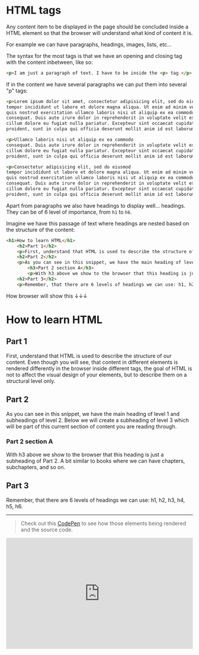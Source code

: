 # HTML tags

Any content item to be displayed in the page should be concluded inside a HTML element so that the browser will understand what kind of content it is. 

For example we can have paragraphs, headings, images, lists, etc...

The syntax for the most tags is that we have an opening and closing tag with the content inbetween, like so:

```html
<p>I am just a paragraph of text. I have to be inside the <p> tag </p>
```

If in the content we have several paragraphs we can put them into several "p" tags:

```html
<p>Lorem ipsum dolor sit amet, consectetur adipisicing elit, sed do eiusmod
tempor incididunt ut labore et dolore magna aliqua. Ut enim ad minim veniam,
quis nostrud exercitation ullamco laboris nisi ut aliquip ex ea commodo
consequat. Duis aute irure dolor in reprehenderit in voluptate velit esse
cillum dolore eu fugiat nulla pariatur. Excepteur sint occaecat cupidatat non
proident, sunt in culpa qui officia deserunt mollit anim id est laborum.</p>

<p>Ullamco laboris nisi ut aliquip ex ea commodo
consequat. Duis aute irure dolor in reprehenderit in voluptate velit esse
cillum dolore eu fugiat nulla pariatur. Excepteur sint occaecat cupidatat non
proident, sunt in culpa qui officia deserunt mollit anim id est laborum.</p>

<p>Consectetur adipisicing elit, sed do eiusmod
tempor incididunt ut labore et dolore magna aliqua. Ut enim ad minim veniam,
quis nostrud exercitation ullamco laboris nisi ut aliquip ex ea commodo
consequat. Duis aute irure dolor in reprehenderit in voluptate velit esse
cillum dolore eu fugiat nulla pariatur. Excepteur sint occaecat cupidatat non
proident, sunt in culpa qui officia deserunt mollit anim id est laborum.</p>
```

Apart from paragraphs we also have headings to display well... headings. They can be of 6 level of importance, from `h1` to `h6`. 

Imagine we have this passage of text where headings are nested based on the structure of the content:

```html
<h1>How to learn HTML</h1>
	<h2>Part 1</h2>
	<p>First, understand that HTML is used to describe the structure of our content. Even though you will see, that content in different elements is rendered differently in the browser inside different tags, the goal of HTML is not to affect the visual design of your elements, but to describe them on a structural level only.</p>
	<h2>Part 2</h2>
	<p>As you can see in this snippet, we have the main heading of level 1 and subheadings of level 2. Below we will create a subheading of level 3 which will be part of this current section of content you are reading through.</p>
		<h3>Part 2 section A</h3>
		<p>With h3 above we show to the browser that this heading is just a subheading of Part 2. A bit similar to books where we can have chapters, subchapters, and so on.</p>
	<h2>Part 3</h2>
	<p>Remember, that there are 6 levels of headings we can use: h1, h2, h3, h4, h5, h6.</p>
```

How browser will show this ↓↓↓

<h1>How to learn HTML</h1>
	<h2>Part 1</h2>
	<p>First, understand that HTML is used to describe the structure of our content. Even though you will see, that content in different elements is rendered differently in the browser inside different tags, the goal of HTML is not to affect the visual design of your elements, but to describe them on a structural level only.</p>
	<h2>Part 2</h2>
	<p>As you can see in this snippet, we have the main heading of level 1 and subheadings of level 2. Below we will create a subheading of level 3 which will be part of this current section of content you are reading through.</p>
		<h3>Part 2 section A</h3>
		<p>With h3 above we show to the browser that this heading is just a subheading of Part 2. A bit similar to books where we can have chapters, subchapters, and so on.</p>
	<h2>Part 3</h2>
	<p>Remember, that there are 6 levels of headings we can use: h1, h2, h3, h4, h5, h6.</p>

---

> Check out this [CodePen](https://codepen.io/GK3000/pen/gOzwaKE) to see how those elements being rendered and the source code.

<iframe height="300" style="width: 100%;" scrolling="no" title="html_002" src="https://codepen.io/GK3000/embed/gOzwaKE?default-tab=html%2Cresult" frameborder="no" loading="lazy" allowtransparency="true" allowfullscreen="true">
  See the Pen <a href="https://codepen.io/GK3000/pen/gOzwaKE">
  html_002</a> by George K (<a href="https://codepen.io/GK3000">@GK3000</a>)
  on <a href="https://codepen.io">CodePen</a>.
</iframe>

